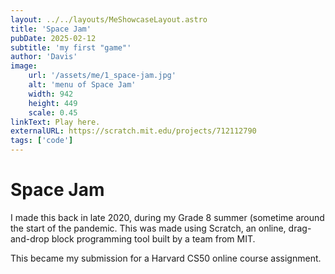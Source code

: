 ```yaml
---
layout: ../../layouts/MeShowcaseLayout.astro
title: 'Space Jam'
pubDate: 2025-02-12
subtitle: 'my first "game"'
author: 'Davis'
image:
    url: '/assets/me/1_space-jam.jpg'
    alt: 'menu of Space Jam'
    width: 942
    height: 449
    scale: 0.45
linkText: Play here.
externalURL: https://scratch.mit.edu/projects/712112790
tags: ['code']
---
```


# Space Jam

I made this back in late 2020, during my Grade 8 summer (sometime around the start of the pandemic. This was made using Scratch, an online, drag-and-drop block programming tool built by a team from MIT.

This became my submission for a Harvard CS50 online course assignment.
